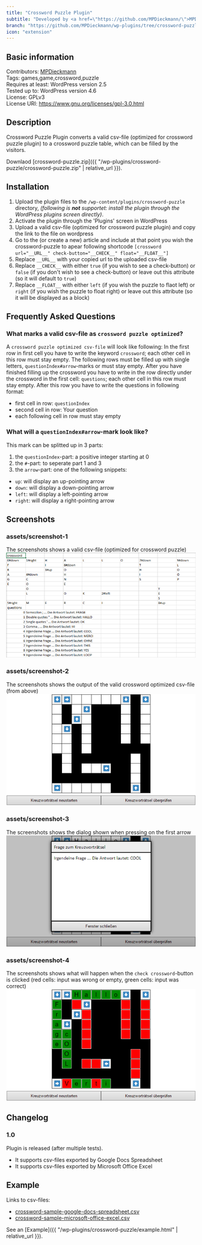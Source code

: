 ```yaml
---
title: "Crossword Puzzle Plugin"
subtitle: "Developed by <a href=\"https://github.com/MPDieckmann/\">MPDieckmann</a>"
branch: "https://github.com/MPDieckmann/wp-plugins/tree/crossword-puzzle"
icon: "extension"
---
```


## Basic information
Contributors: [MPDieckmann](https://github.com/MPDieckmann/)<br/>
Tags: games,game,crossword,puzzle<br/>
Requires at least: WordPress version 2.5<br/>
Tested up to: WordPress version 4.6<br/>
License: GPLv3<br/>
License URI: https://www.gnu.org/licenses/gpl-3.0.html

## Description
Crossword Puzzle Plugin converts a valid csv-file (optimized for crossword puzzle plugin) to a crossword puzzle table, which can be filled by the visitors.

Downlaod [crossword-puzzle.zip]({{ "/wp-plugins/crossword-puzzle/crossword-puzzle.zip" | relative_url }}).

## Installation
1. Upload the plugin files to the `/wp-content/plugins/crossword-puzzle` directory, *(following is **not** supportet: install the plugin through the WordPress plugins screen directly)*.
2. Activate the plugin through the 'Plugins' screen in WordPress
3. Upload a valid csv-file (optimized for crossword puzzle plugin) and copy the link to the file on wordpress
4. Go to the (or create a new) article and include at that point you wish the crossword-puzzle to apear following shortcode `[crossword url="__URL__" check-button="__CHECK__" float="__FLOAT__"]`
5. Replace `__URL__` with your copied url to the uploaded csv-file
6. Replace `__CHECK__` with either `true` (if you wish to see a check-button) or `false` (if you don't wish to see a check-button) or leave out this attribute (so it will default to `true`)
7. Replace `__FLOAT__` with either `left` (if you wish the puzzle to flaot left) or `right` (if you wish the puzzle to float right) or leave out this attribute (so it will be displayed as a block)

## Frequently Asked Questions

### What marks a valid csv-file as `crossword puzzle optimized`?
A `crossword puzzle optimized csv-file` will look like following:
In the first row in first cell you have to write the keyword `crossword`; each other cell in this row must stay empty.
The following rows must be filled up with single letters, `questionIndex#arrow`-marks or must stay empty.
After you have finished filling up the crossword you have to write in the row directly under the crossword in the first cell: `questions`; each other cell in this row must stay empty.
After this row you have to write the questions in following format:

* first cell in row: `questionIndex`
* second cell in row: Your question
* each following cell in row must stay empty

### What will a `questionIndex#arrow`-mark look like?
This mark can be splitted up in 3 parts:

1. the `questionIndex`-part: a positive integer starting at 0
2. the `#`-part: to seperate part 1 and 3
3. the `arrow`-part: one of the following snippets:
  * `up`: will display an up-pointing arrow
  * `down`: will display a down-pointing arrow
  * `left`: will display a left-pointing arrow
  * `right`: will display a right-pointing arrow

## Screenshots

### assets/screenshot-1
The screenshots shows a valid csv-file (optimized for crossword puzzle)  
![assets/screenshot-1](https://raw.githubusercontent.com/MPDieckmann/wp-plugins/crossword-puzzle/crossword-puzzle/assets/screenshot-1.png)

### assets/screenshot-2
The screenshots shows the output of the valid crossword optimized csv-file (from above)  
![assets/screenshot-2](https://raw.githubusercontent.com/MPDieckmann/wp-plugins/crossword-puzzle/crossword-puzzle/assets/screenshot-2.png)

### assets/screenshot-3
The screenshots shows the dialog shown when pressing on the first arrow  
![assets/screenshot-3](https://raw.githubusercontent.com/MPDieckmann/wp-plugins/crossword-puzzle/crossword-puzzle/assets/screenshot-3.png)

### assets/screenshot-4
The screenshots shows what will happen when the `check crossword`-button is clicked (red cells: input was wrong or empty, green cells: input was correct)  
![assets/screenshot-4](https://raw.githubusercontent.com/MPDieckmann/wp-plugins/crossword-puzzle/crossword-puzzle/assets/screenshot-4.png)

## Changelog

### 1.0
Plugin is released (after multiple tests).

* It supports csv-files exported by Google Docs Spreadsheet
* It supports csv-files exported by Microsoft Office Excel

## Example
Links to csv-files:

* [crossword-sample-google-docs-spreadsheet.csv](https://raw.githubusercontent.com/MPDieckmann/wp-plugins/crossword-puzzle/crossword-puzzle/assets/crossword-sample-google-docs-spreadsheet.csv)
* [crossword-sample-microsoft-office-excel.csv](https://raw.githubusercontent.com/MPDieckmann/wp-plugins/crossword-puzzle/crossword-puzzle/assets/crossword-sample-microsoft-office-excel.csv)

See an [Example]({{ "/wp-plugins/crossword-puzzle/example.html" | relative_url }}).

